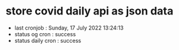 # store covid daily api as json data

- last cronjob : Sunday, 17 July 2022 13:24:13
- status og cron : success
- status daily cron : success
      
      
